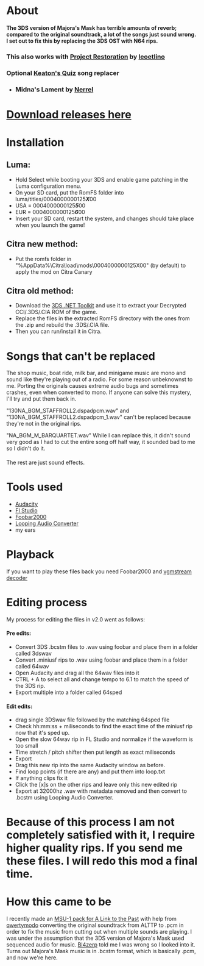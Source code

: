 # About
#### The 3DS version of Majora's Mask has terrible amounts of reverb; compared to the original soundtrack, a lot of the songs just sound wrong. I set out to fix this by replacing the 3DS OST with N64 rips. 
### This also works with [Project Restoration](https://github.com/leoetlino/project-restoration) by [leoetlino](https://github.com/leoetlino)
### Optional [Keaton's Quiz](https://www.youtube.com/watch?v=Gi73mO54SBo) song replacer
* ### Midna's Lament by [Nerrel](https://www.patreon.com/Nerrel)
# [Download releases here](https://github.com/DeathWrench/Majora-s-Mask-N64-OST-to-3DS/releases/)

# Installation

## Luma:
* Hold Select while booting your 3DS and enable game patching in the Luma configuration menu.
* On your SD card, put the RomFS folder into luma/titles/0004000000125***X***00
* USA = 0004000000125***5***00
* EUR = 0004000000125***6***00
* Insert your SD card, restart the system, and changes should take place when you launch the game!
## Citra new method:
* Put the romfs folder in "%AppData%\Citra\load\mods\0004000000125X00" (by default) to apply the mod on Citra Canary
## Citra old method:
* Download the [3DS .NET Toolkit](https://github.com/evandixon/DotNet3dsToolkit/releases/) and use it to extract your Decrypted CCI/.3DS/.CIA ROM of the game. 
* Replace the files in the extracted RomFS directory with the ones from the .zip and rebuild the .3DS/.CIA file. 
* Then you can run/install it in Citra.

# Songs that can't be replaced 
The shop music, boat ride, milk bar, and minigame music are mono and sound like they're playing out of a radio. For some reason unbeknownst to me. Porting the originals causes extreme audio bugs and sometimes crashes, even when converted to mono.
If anyone can solve this mystery, I'll try and put them back in.

"130NA_BGM_STAFFROLL2.dspadpcm.wav" and "130NA_BGM_STAFFROLL2.dspadpcm_1.wav" can't be replaced because they're not in the original rips.

"NA_BGM_M_BARQUARTET.wav" While I can replace this, it didn't sound very good as I had to cut the entire song off half way, it sounded bad to me so I didn't do it.
####
The rest are just sound effects.

# Tools used
* [Audacity](https://www.audacityteam.org)
* [Fl Studio](https://www.image-line.com/flstudio)
* [Foobar2000](https://www.foobar2000.org)
* [Looping Audio Converter](https://github.com/libertyernie/LoopingAudioConverter/releases)
* my ears

# Playback
If you want to play these files back you need Foobar2000 and [vgmstream decoder](https://www.foobar2000.org/components/view/foo_input_vgmstream)

# Editing process
My process for editing the files in v2.0 went as follows:
#### Pre edits:
* Convert 3DS .bcstm files to .wav using foobar and place them in a folder called 3dswav
* Convert .miniusf rips to .wav using foobar and place them in a folder called 64wav
* Open Audacity and drag all the 64wav files into it
* CTRL + A to select all and change tempo to 6.1 to match the speed of the 3DS rip.
* Export multiple into a folder called 64sped
#### Edit edits:
* drag single 3DSwav file followed by the matching 64sped file
* Check hh:mm:ss + miliseconds to find the exact time of the miniusf rip now that it's sped up.
* Open the slow 64wav rip in FL Studio and normalize if the waveform is too small
* Time stretch / pitch shifter then put length as exact miliseconds
* Export
* Drag this new rip into the same Audacity window as before.
* Find loop points (if there are any) and put them into loop.txt
* If anything clips fix it
* Click the [x]s on the other rips and leave only this new edited rip
* Export at 32000hz .wav with metadata removed and then convert to .bcstm using Looping Audio Converter.
# Because of this process I am not completely satisfied with it, I require higher quality rips. If you send me these files. I will redo this mod a final time.

# How this came to be
I recently made an [MSU-1 pack for A Link to the Past](https://www.zeldix.net/t791-the-legend-of-zelda-a-link-to-the-past) with help from [qwertymodo](https://github.com/qwertymodo) converting the original soundtrack from ALTTP to .pcm in order to fix the music from cutting out when multiple sounds are playing. I was under the assumption that the 3DS version of Majora's Mask used sequenced audio for music. [Bl4zerp](https://github.com/bl4zerp) told me I was wrong so I looked into it. Turns out Majora's Mask music is in .bcstm format, which is basically .pcm, and now we're here.
